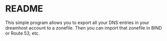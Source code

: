 # README

This simple program allows you to export all your DNS entries in your
dreamhost account to a zonefile. Then you can import that zonefile in
BIND or Route 53, etc.
